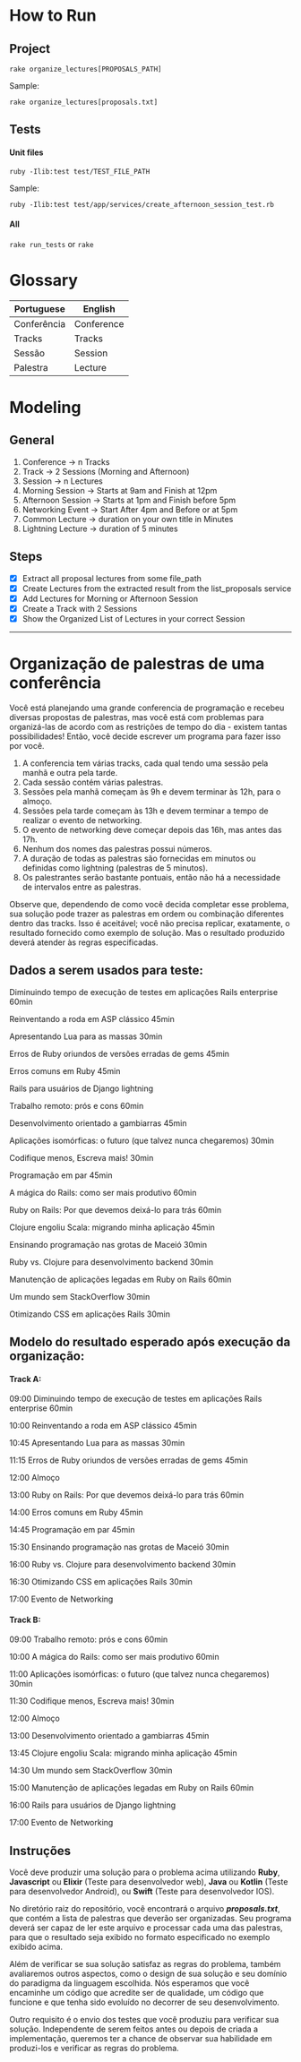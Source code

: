 # How to Run

## Project

`rake organize_lectures[PROPOSALS_PATH]`

Sample:

`rake organize_lectures[proposals.txt]`

## Tests

#### Unit files

`ruby -Ilib:test test/TEST_FILE_PATH`

Sample:

`ruby -Ilib:test test/app/services/create_afternoon_session_test.rb`

#### All

`rake run_tests` or `rake`

# Glossary

| Portuguese    | English     |
| ------------- |-------------|
| Conferência   | Conference  |
| Tracks        | Tracks      |
| Sessão        | Session     |
| Palestra      | Lecture     |

# Modeling

## General

1. Conference        -> n Tracks
2. Track             -> 2 Sessions (Morning and Afternoon)
3. Session           -> n Lectures
4. Morning Session   -> Starts at 9am and Finish at 12pm
5. Afternoon Session -> Starts at 1pm and Finish before 5pm
6. Networking Event  -> Start After 4pm and Before or at 5pm
7. Common Lecture    -> duration on your own title in Minutes
8. Lightning Lecture -> duration of 5 minutes

## Steps

- [x] Extract all proposal lectures from some file_path
- [x] Create Lectures from the extracted result from the list_proposals service
- [x] Add Lectures for Morning or Afternoon Session
- [x] Create a Track with 2 Sessions
- [x] Show the Organized List of Lectures in your correct Session

---

# Organização de palestras de uma conferência

Você está planejando uma grande conferencia de programação e recebeu diversas propostas de palestras, mas você está com problemas para organizá-las de acordo com as restrições de tempo do dia - existem tantas possibilidades! Então, você decide escrever um programa para fazer isso por você.

1. A conferencia tem várias tracks, cada qual tendo uma sessão pela manhã e outra pela tarde.
2. Cada sessão contém várias palestras.
3. Sessões pela manhã começam às 9h e devem terminar às 12h, para o almoço.
4. Sessões pela tarde começam às 13h e devem terminar a tempo de realizar o evento de networking.
5. O evento de networking deve começar depois das 16h, mas antes das 17h.
6. Nenhum dos nomes das palestras possui números.
7. A duração de todas as palestras são fornecidas em minutos ou definidas como lightning (palestras de 5 minutos).
8. Os palestrantes serão bastante pontuais, então não há a necessidade de intervalos entre as palestras.

Observe que, dependendo de como você decida completar esse problema, sua solução pode trazer as palestras em ordem ou combinação diferentes dentro das tracks. Isso é aceitável; você não precisa replicar, exatamente, o resultado fornecido como exemplo de solução.
Mas o resultado produzido deverá atender às regras especificadas.

## Dados a serem usados para teste:
Diminuindo tempo de execução de testes em aplicações Rails enterprise 60min

Reinventando a roda em ASP clássico 45min

Apresentando Lua para as massas 30min

Erros de Ruby oriundos de versões erradas de gems 45min

Erros comuns em Ruby 45min

Rails para usuários de Django lightning

Trabalho remoto: prós e cons 60min

Desenvolvimento orientado a gambiarras 45min

Aplicações isomórficas: o futuro (que talvez nunca chegaremos) 30min

Codifique menos, Escreva mais! 30min

Programação em par 45min

A mágica do Rails: como ser mais produtivo 60min

Ruby on Rails: Por que devemos deixá-lo para trás 60min

Clojure engoliu Scala: migrando minha aplicação 45min

Ensinando programação nas grotas de Maceió 30min

Ruby vs. Clojure para desenvolvimento backend 30min

Manutenção de aplicações legadas em Ruby on Rails 60min

Um mundo sem StackOverflow 30min

Otimizando CSS em aplicações Rails 30min


## Modelo do resultado esperado após execução da organização: 

#### Track A:
09:00 Diminuindo tempo de execução de testes em aplicações Rails enterprise 60min

10:00 Reinventando a roda em ASP clássico 45min

10:45 Apresentando Lua para as massas 30min

11:15 Erros de Ruby oriundos de versões erradas de gems 45min

12:00 Almoço

13:00 Ruby on Rails: Por que devemos deixá-lo para trás 60min

14:00 Erros comuns em Ruby 45min

14:45 Programação em par 45min

15:30 Ensinando programação nas grotas de Maceió 30min

16:00 Ruby vs. Clojure para desenvolvimento backend 30min

16:30 Otimizando CSS em aplicações Rails 30min

17:00 Evento de Networking

#### Track B:
09:00 Trabalho remoto: prós e cons 60min

10:00 A mágica do Rails: como ser mais produtivo 60min

11:00 Aplicações isomórficas: o futuro (que talvez nunca chegaremos) 30min

11:30 Codifique menos, Escreva mais! 30min

12:00 Almoço

13:00 Desenvolvimento orientado a gambiarras 45min

13:45 Clojure engoliu Scala: migrando minha aplicação 45min

14:30 Um mundo sem StackOverflow 30min

15:00 Manutenção de aplicações legadas em Ruby on Rails 60min

16:00 Rails para usuários de Django lightning

17:00 Evento de Networking

## Instruções
Você deve produzir uma solução para o problema acima utilizando **Ruby**, **Javascript** ou **Elixir** (Teste para desenvolvedor web), **Java** ou **Kotlin** (Teste para desenvolvedor Android), ou **Swift** (Teste para desenvolvedor IOS).

No diretório raiz do repositório, você encontrará o arquivo ***proposals.txt***, que contém a lista de palestras que deverão ser organizadas. Seu programa deverá ser capaz de ler este arquivo e processar cada uma das palestras, para que o resultado seja exibido no formato especificado no exemplo exibido acima.

Além de verificar se sua solução satisfaz as regras do problema, também avaliaremos outros aspectos, como o design de sua solução e seu domínio do paradigma da linguagem escolhida. Nós esperamos que você encaminhe um código que acredite ser de qualidade, um código que funcione e que tenha sido evoluído no decorrer de seu desenvolvimento.

Outro requisito é o envio dos testes que você produziu para verificar sua solução. Independente de serem feitos antes ou depois de criada a implementação, queremos ter a chance de observar sua habilidade em produzi-los e verificar as regras do problema.
